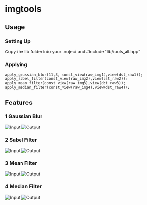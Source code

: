 # imgtools 

## Usage
### Setting Up
Copy the lib folder into your project and #include "lib/tools_all.hpp"

### Applying 

    apply_gaussian_blur(11,3, const_view(raw_img1),view(dst_raw1));
    apply_sobel_filter(const_view(raw_img2),view(dst_raw2));
    apply_mean_filter(const_view(raw_img3),view(dst_raw3));
    apply_median_filter(const_view(raw_img4),view(dst_raw4));

## Features


### 1 Gaussian Blur

![Input](in1.png)
![Output](out1.png)



### 2 Sabel Filter

![Input](in2.png)
![Output](out2.png)


### 3 Mean Filter

![Input](in3.png)
![Output](out3.png)


### 4 Median Filter

![Input](in4.png)
![Output](out4.png)

